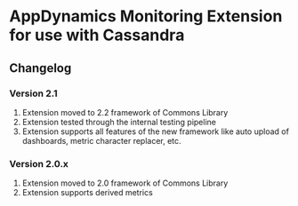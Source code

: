 # AppDynamics Monitoring Extension for use with Cassandra 

## Changelog

### Version 2.1
 1. Extension moved to 2.2 framework of Commons Library
 2. Extension tested through the internal testing pipeline
 3. Extension supports all features of the new framework like auto upload of dashboards, metric character replacer, etc.
 
### Version 2.0.x
 1. Extension moved to 2.0 framework of Commons Library
 2. Extension supports derived metrics